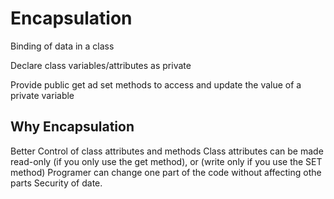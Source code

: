# Encapsulation

Binding of data in a class

Declare class variables/attributes as private

Provide public get ad set methods to access and update the value of a private variable

## Why Encapsulation

Better Control of class attributes and methods
Class attributes can be made read-only (if you only use the get method), or (write only if you use the SET method)
Programer can change one part of the code without affecting othe parts
Security of date.
